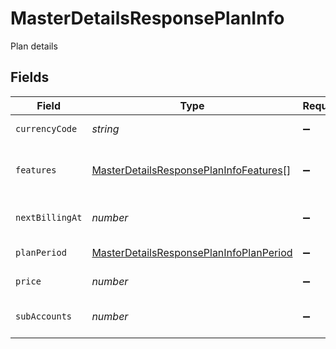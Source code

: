 # MasterDetailsResponsePlanInfo

Plan details


## Fields

| Field                                                                                                     | Type                                                                                                      | Required                                                                                                  | Description                                                                                               |
| --------------------------------------------------------------------------------------------------------- | --------------------------------------------------------------------------------------------------------- | --------------------------------------------------------------------------------------------------------- | --------------------------------------------------------------------------------------------------------- |
| `currencyCode`                                                                                            | *string*                                                                                                  | :heavy_minus_sign:                                                                                        | Plan currency                                                                                             |
| `features`                                                                                                | [MasterDetailsResponsePlanInfoFeatures](../../models/shared/masterdetailsresponseplaninfofeatures.md)[]   | :heavy_minus_sign:                                                                                        | List of provided features in the plan                                                                     |
| `nextBillingAt`                                                                                           | *number*                                                                                                  | :heavy_minus_sign:                                                                                        | Timestamp of next billing date                                                                            |
| `planPeriod`                                                                                              | [MasterDetailsResponsePlanInfoPlanPeriod](../../models/shared/masterdetailsresponseplaninfoplanperiod.md) | :heavy_minus_sign:                                                                                        | Plan period type                                                                                          |
| `price`                                                                                                   | *number*                                                                                                  | :heavy_minus_sign:                                                                                        | Plan amount                                                                                               |
| `subAccounts`                                                                                             | *number*                                                                                                  | :heavy_minus_sign:                                                                                        | Number of sub-accounts                                                                                    |